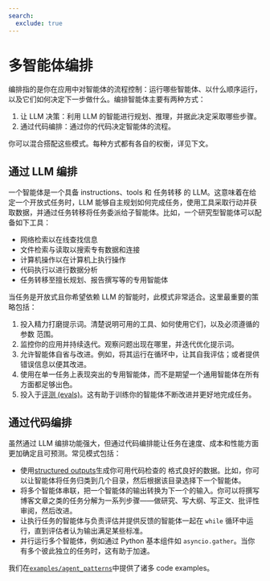 ```yaml
---
search:
  exclude: true
---
```

# 多智能体编排

编排指的是你在应用中对智能体的流程控制：运行哪些智能体、以什么顺序运行，以及它们如何决定下一步做什么。编排智能体主要有两种方式：

1. 让 LLM 决策：利用 LLM 的智能进行规划、推理，并据此决定采取哪些步骤。
2. 通过代码编排：通过你的代码决定智能体的流程。

你可以混合搭配这些模式。每种方式都有各自的权衡，详见下文。

## 通过 LLM 编排

一个智能体是一个具备 instructions、tools 和 任务转移 的 LLM。这意味着在给定一个开放式任务时，LLM 能够自主规划如何完成任务，使用工具采取行动并获取数据，并通过任务转移将任务委派给子智能体。比如，一个研究型智能体可以配备如下工具：

- 网络检索以在线查找信息
- 文件检索与读取以搜索专有数据和连接
- 计算机操作以在计算机上执行操作
- 代码执行以进行数据分析
- 任务转移至擅长规划、报告撰写等的专用智能体

当任务是开放式且你希望依赖 LLM 的智能时，此模式非常适合。这里最重要的策略包括：

1. 投入精力打磨提示词。清楚说明可用的工具、如何使用它们，以及必须遵循的 参数 范围。
2. 监控你的应用并持续迭代。观察问题出现在哪里，并迭代优化提示词。
3. 允许智能体自省与改进。例如，将其运行在循环中，让其自我评估；或者提供错误信息以便其改进。
4. 使用在单一任务上表现突出的专用智能体，而不是期望一个通用智能体在所有方面都足够出色。
5. 投入于[评测 (evals)](https://platform.openai.com/docs/guides/evals)。这有助于训练你的智能体不断改进并更好地完成任务。

## 通过代码编排

虽然通过 LLM 编排功能强大，但通过代码编排能让任务在速度、成本和性能方面更加确定且可预测。常见模式包括：

- 使用[structured outputs](https://platform.openai.com/docs/guides/structured-outputs)生成你可用代码检查的 格式良好的数据。比如，你可以让智能体将任务归类到几个目录，然后根据该目录选择下一个智能体。
- 将多个智能体串联，把一个智能体的输出转换为下一个的输入。你可以将撰写博客文章之类的任务分解为一系列步骤——做研究、写大纲、写正文、批评性审阅，然后改进。
- 让执行任务的智能体与负责评估并提供反馈的智能体一起在 `while` 循环中运行，直到评估者认为输出满足某些标准。
- 并行运行多个智能体，例如通过 Python 基本组件如 `asyncio.gather`。当你有多个彼此独立的任务时，这有助于加速。

我们在[`examples/agent_patterns`](https://github.com/openai/openai-agents-python/tree/main/examples/agent_patterns)中提供了诸多 code examples。
